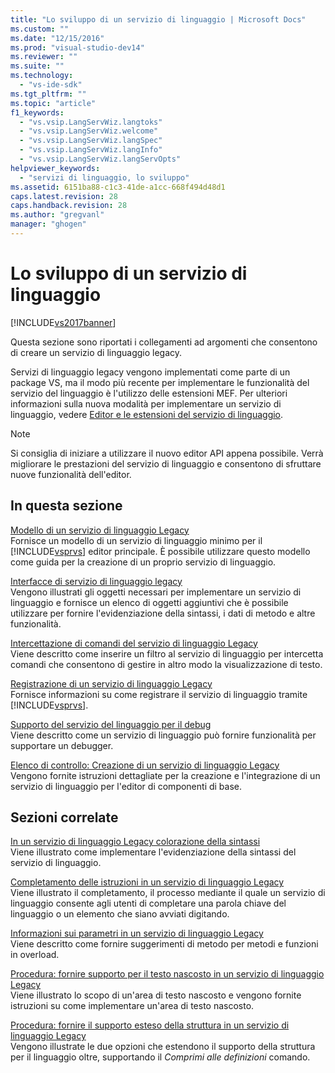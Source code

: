 ```yaml
---
title: "Lo sviluppo di un servizio di linguaggio | Microsoft Docs"
ms.custom: ""
ms.date: "12/15/2016"
ms.prod: "visual-studio-dev14"
ms.reviewer: ""
ms.suite: ""
ms.technology: 
  - "vs-ide-sdk"
ms.tgt_pltfrm: ""
ms.topic: "article"
f1_keywords: 
  - "vs.vsip.LangServWiz.langtoks"
  - "vs.vsip.LangServWiz.welcome"
  - "vs.vsip.LangServWiz.langSpec"
  - "vs.vsip.LangServWiz.langInfo"
  - "vs.vsip.LangServWiz.langServOpts"
helpviewer_keywords: 
  - "servizi di linguaggio, lo sviluppo"
ms.assetid: 6151ba88-c1c3-41de-a1cc-668f494d48d1
caps.latest.revision: 28
caps.handback.revision: 28
ms.author: "gregvanl"
manager: "ghogen"
---
```

# Lo sviluppo di un servizio di linguaggio
[!INCLUDE[vs2017banner](../../code-quality/includes/vs2017banner.md)]

Questa sezione sono riportati i collegamenti ad argomenti che consentono di creare un servizio di linguaggio legacy.  
  
 Servizi di linguaggio legacy vengono implementati come parte di un package VS, ma il modo più recente per implementare le funzionalità del servizio del linguaggio è l'utilizzo delle estensioni MEF. Per ulteriori informazioni sulla nuova modalità per implementare un servizio di linguaggio, vedere [Editor e le estensioni del servizio di linguaggio](../../extensibility/editor-and-language-service-extensions.md).  
  
> [!NOTE]
>  Si consiglia di iniziare a utilizzare il nuovo editor API appena possibile. Verrà migliorare le prestazioni del servizio di linguaggio e consentono di sfruttare nuove funzionalità dell'editor.  
  
## In questa sezione  
 [Modello di un servizio di linguaggio Legacy](../../extensibility/internals/model-of-a-legacy-language-service.md)  
 Fornisce un modello di un servizio di linguaggio minimo per il [!INCLUDE[vsprvs](../../code-quality/includes/vsprvs_md.md)] editor principale. È possibile utilizzare questo modello come guida per la creazione di un proprio servizio di linguaggio.  
  
 [Interfacce di servizio di linguaggio legacy](../../extensibility/internals/legacy-language-service-interfaces.md)  
 Vengono illustrati gli oggetti necessari per implementare un servizio di linguaggio e fornisce un elenco di oggetti aggiuntivi che è possibile utilizzare per fornire l'evidenziazione della sintassi, i dati di metodo e altre funzionalità.  
  
 [Intercettazione di comandi del servizio di linguaggio Legacy](../../extensibility/internals/intercepting-legacy-language-service-commands.md)  
 Viene descritto come inserire un filtro al servizio di linguaggio per intercetta comandi che consentono di gestire in altro modo la visualizzazione di testo.  
  
 [Registrazione di un servizio di linguaggio Legacy](../../extensibility/internals/registering-a-legacy-language-service2.md)  
 Fornisce informazioni su come registrare il servizio di linguaggio tramite [!INCLUDE[vsprvs](../../code-quality/includes/vsprvs_md.md)].  
  
 [Supporto del servizio del linguaggio per il debug](../../extensibility/internals/language-service-support-for-debugging.md)  
 Viene descritto come un servizio di linguaggio può fornire funzionalità per supportare un debugger.  
  
 [Elenco di controllo: Creazione di un servizio di linguaggio Legacy](../../extensibility/internals/checklist-creating-a-legacy-language-service.md)  
 Vengono fornite istruzioni dettagliate per la creazione e l'integrazione di un servizio di linguaggio per l'editor di componenti di base.  
  
## Sezioni correlate  
 [In un servizio di linguaggio Legacy colorazione della sintassi](../../extensibility/internals/syntax-coloring-in-a-legacy-language-service.md)  
 Viene illustrato come implementare l'evidenziazione della sintassi del servizio di linguaggio.  
  
 [Completamento delle istruzioni in un servizio di linguaggio Legacy](../../extensibility/internals/statement-completion-in-a-legacy-language-service.md)  
 Viene illustrato il completamento, il processo mediante il quale un servizio di linguaggio consente agli utenti di completare una parola chiave del linguaggio o un elemento che siano avviati digitando.  
  
 [Informazioni sui parametri in un servizio di linguaggio Legacy](../../extensibility/internals/parameter-info-in-a-legacy-language-service1.md)  
 Viene descritto come fornire suggerimenti di metodo per metodi e funzioni in overload.  
  
 [Procedura: fornire supporto per il testo nascosto in un servizio di linguaggio Legacy](../../extensibility/internals/how-to-provide-hidden-text-support-in-a-legacy-language-service.md)  
 Viene illustrato lo scopo di un'area di testo nascosto e vengono fornite istruzioni su come implementare un'area di testo nascosto.  
  
 [Procedura: fornire il supporto esteso della struttura in un servizio di linguaggio Legacy](../../extensibility/internals/how-to-provide-expanded-outlining-support-in-a-legacy-language-service.md)  
 Vengono illustrate le due opzioni che estendono il supporto della struttura per il linguaggio oltre, supportando il *Comprimi alle definizioni* comando.